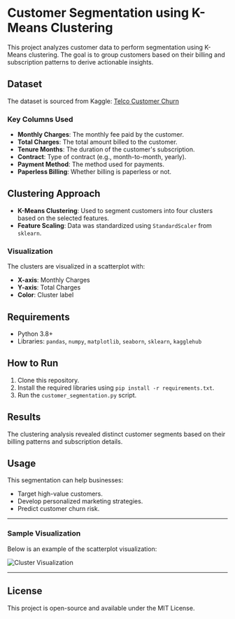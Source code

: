 
# Customer Segmentation using K-Means Clustering

This project analyzes customer data to perform segmentation using K-Means clustering. The goal is to group customers based on their billing and subscription patterns to derive actionable insights.

## Dataset
The dataset is sourced from Kaggle:
[Telco Customer Churn](https://www.kaggle.com/datasets/yeanzc/telco-customer-churn-ibm-dataset)

### Key Columns Used
- **Monthly Charges**: The monthly fee paid by the customer.
- **Total Charges**: The total amount billed to the customer.
- **Tenure Months**: The duration of the customer's subscription.
- **Contract**: Type of contract (e.g., month-to-month, yearly).
- **Payment Method**: The method used for payments.
- **Paperless Billing**: Whether billing is paperless or not.

## Clustering Approach
- **K-Means Clustering**: Used to segment customers into four clusters based on the selected features.
- **Feature Scaling**: Data was standardized using `StandardScaler` from `sklearn`.

### Visualization
The clusters are visualized in a scatterplot with:
- **X-axis**: Monthly Charges
- **Y-axis**: Total Charges
- **Color**: Cluster label

## Requirements
- Python 3.8+
- Libraries: `pandas`, `numpy`, `matplotlib`, `seaborn`, `sklearn`, `kagglehub`

## How to Run
1. Clone this repository.
2. Install the required libraries using `pip install -r requirements.txt`.
3. Run the `customer_segmentation.py` script.

## Results
The clustering analysis revealed distinct customer segments based on their billing patterns and subscription details.

## Usage
This segmentation can help businesses:
- Target high-value customers.
- Develop personalized marketing strategies.
- Predict customer churn risk.

---

### Sample Visualization
Below is an example of the scatterplot visualization:

![Cluster Visualization](image.png)

---

## License
This project is open-source and available under the MIT License.
